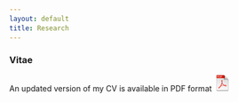 ```yaml
---
layout: default
title: Research
---
```


### Vitae

An updated version of my CV is available in PDF format <a alt="pdf" href="http://dl.dropbox.com/u/7256527/CV/CV/CasillasCV.pdf" target='_new'><span class="cv" title="cv"><img src="/images/icons/pdf.png" alt="pdf image" height="30" width="30"></span></a>

